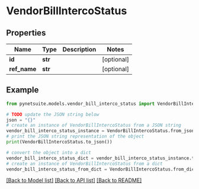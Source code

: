 # VendorBillIntercoStatus


## Properties

Name | Type | Description | Notes
------------ | ------------- | ------------- | -------------
**id** | **str** |  | [optional] 
**ref_name** | **str** |  | [optional] 

## Example

```python
from pynetsuite.models.vendor_bill_interco_status import VendorBillIntercoStatus

# TODO update the JSON string below
json = "{}"
# create an instance of VendorBillIntercoStatus from a JSON string
vendor_bill_interco_status_instance = VendorBillIntercoStatus.from_json(json)
# print the JSON string representation of the object
print(VendorBillIntercoStatus.to_json())

# convert the object into a dict
vendor_bill_interco_status_dict = vendor_bill_interco_status_instance.to_dict()
# create an instance of VendorBillIntercoStatus from a dict
vendor_bill_interco_status_from_dict = VendorBillIntercoStatus.from_dict(vendor_bill_interco_status_dict)
```
[[Back to Model list]](../README.md#documentation-for-models) [[Back to API list]](../README.md#documentation-for-api-endpoints) [[Back to README]](../README.md)


